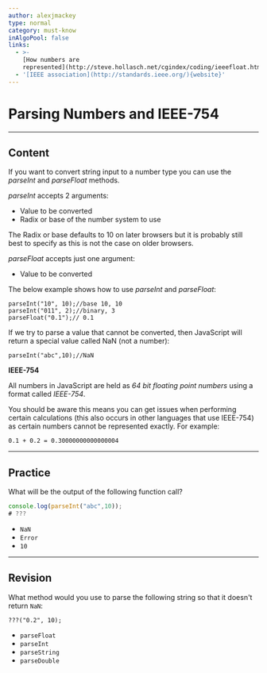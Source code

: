 ```yaml
---
author: alexjmackey
type: normal
category: must-know
inAlgoPool: false
links:
  - >-
    [How numbers are
    represented](http://steve.hollasch.net/cgindex/coding/ieeefloat.html){website}
  - '[IEEE association](http://standards.ieee.org/){website}'
---
```


# Parsing Numbers and IEEE-754


---

## Content

If you want to convert string input to a number type you can use the *parseInt* and *parseFloat* methods.

*parseInt* accepts 2 arguments:

* Value to be converted
* Radix or base of the number system to use 

The Radix or base defaults to 10 on later browsers but it is probably still best to specify as this is not the case on older browsers.

*parseFloat* accepts just one argument:

* Value to be converted

The below example shows how to use *parseInt* and *parseFloat*:

```plain-text
parseInt("10", 10);//base 10, 10
parseInt("011", 2);//binary, 3
parseFloat("0.1");// 0.1
```

If we try to parse a value that cannot be converted, then JavaScript will return a special value called NaN (not a number):

```plain-text
parseInt("abc",10);//NaN
```

**IEEE-754**

All numbers in JavaScript are held as *64 bit floating point numbers* using a format called *IEEE-754*.

You should be aware this means you can get issues when performing certain calculations (this also occurs in other languages that use IEEE-754) as certain numbers cannot be represented exactly. For example:

```plain-text
0.1 + 0.2 = 0.30000000000000004
```


---

## Practice

What will be the output of the following function call?

```javascript
console.log(parseInt("abc",10));
# ???

```

* `NaN`
* `Error`
* `10`


---

## Revision

What method would you use to parse the following string so that it doesn't return `NaN`:

    ???("0.2", 10);

* `parseFloat`
* `parseInt`
* `parseString`
* `parseDouble`
 

